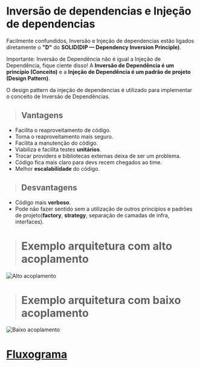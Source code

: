 # Inversão de dependencias e Injeção de dependencias


Facilmente confundidos, Inversão e Injeção de dependencias estão ligados diretamente o **"D"** do **SOLID(DIP — Dependency Inversion Principle)**.

Importante: Inversão de Dependência não é igual a Injeção de Dependência, fique ciente disso! A **Inversão de Dependência é um princípio (Conceito)** e a **Injeção de Dependência é um padrão de projeto (Design Pattern)**.

O design pattern da injeção de dependencias é utilizado para implementar o conceito de Inversão de Dependências.


> ## Vantagens

  * Facilita o reaproveitamento de código.
  * Torna o reaproveitamento mais seguro.
  * Facilita a manutenção do código.
  * Viabiliza e facilita testes **unitários**.
  * Trocar providers e bibliotecas externas deixa de ser um problema.
  * Código fica mais claro para devs recem chegados ao time.
  * Melhor **escalabilidade** do código.

> ## Desvantagens

  * Código mais **verboso**.
  * Pode não fazer sentido sem a utilização de outros principios e padrões de projeto(**factory**, **strategy**, separação de camadas de infra, interfaces).

> # Exemplo arquitetura com alto acoplamento
<img src="https://i.ibb.co/zRb6wvT/acoplamento.jpg" alt="Alto acoplamento"/>

> # Exemplo arquitetura com baixo acoplamento
<img src="https://i.ibb.co/1J2DMyL/baixo-acoplamento.jpg" alt="Baixo acoplamento"/>

# [Fluxograma](https://whimsical.com/inversao-de-dependencias-BeCwsiLss8XvEhEYeKmJbz)